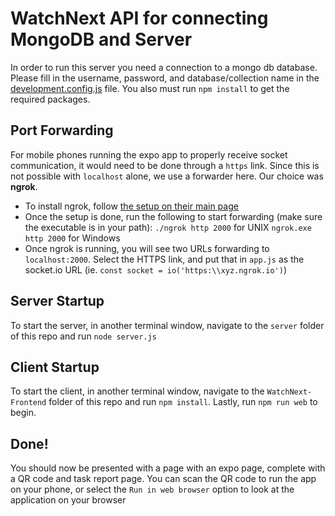 # WatchNext API for connecting MongoDB and Server
In order to run this server you need a connection to a mongo db database. Please fill in the username, password, and database/collection name in the [development.config.js](./development.config.js) file.
You also must run `npm install` to get the required packages.

## Port Forwarding
For mobile phones running the expo app to properly receive socket communication, it would need to be done through a `https` link. Since this is not possible with `localhost` alone, we use a forwarder here. Our choice was **ngrok**.
- To install ngrok, follow [the setup on their main page](https://dashboard.ngrok.com/get-started/setup)
- Once the setup is done, run the following to start forwarding (make sure the executable is in your path):
    `./ngrok http 2000` for UNIX
    `ngrok.exe http 2000` for Windows
- Once ngrok is running, you will see two URLs forwarding to `localhost:2000`. Select the HTTPS link, and put that in `app.js` as the socket.io URL (ie. `const socket = io('https:\\xyz.ngrok.io')`)

## Server Startup
To start the server, in another terminal window, navigate to the `server` folder of this repo and run `node server.js`

## Client Startup

To start the client, in another terminal window, navigate to the `WatchNext-Frontend` folder of this repo and run `npm install`. Lastly, run `npm run web` to begin.
## Done!
You should now be presented with a page with an expo page, complete with a QR code and task report page. You can scan the QR code to run the app on your phone, or select the `Run in web browser` option to look at the application on your browser
